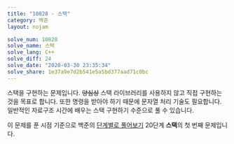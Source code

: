 ```yaml
---
title: "10828 - 스택"
category: 백준
layout: nojam

solve_num: 10828
solve_name: 스택
solve_lang: C++
solve_diff: 24
solve_date: "2020-03-30 23:35:34"
solve_share: 1e37a9e7d2b541e5a5bd377aad71c0bc
---
```


스택을 구현하는 문제입니다. ~~양심상~~ 스택 라이브러리를 사용하지 않고 직접 구현하는 것을 목표로 합니다. 또한 명령을 받아야 하기 때문에 문자열 처리 기술도 필요합니다. 일반적인 자료구조 시간에 배우는 스택 구현하기 수준으로 풀 수 있습니다.

이 문제를 푼 시점 기준으로 백준의 [단계별로 풀어보기](http://noj.am/p/s) 20단계 **스택**의 첫 번째 문제입니다.
